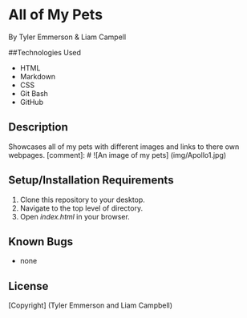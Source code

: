 # All of My Pets
By Tyler Emmerson & Liam Campell


##Technologies Used

* HTML
* Markdown
* CSS
* Git Bash
* GitHub

## Description

Showcases all of my pets with different images and links to there own webpages.
[comment]: # ![An image of my pets] (img/Apollo1.jpg)
## Setup/Installation Requirements

1. Clone this repository to your desktop.
2. Navigate to the top level of directory.
3. Open *index.html* in your browser.

## Known Bugs

* none

## License

[Copyright] (Tyler Emmerson and Liam Campbell)